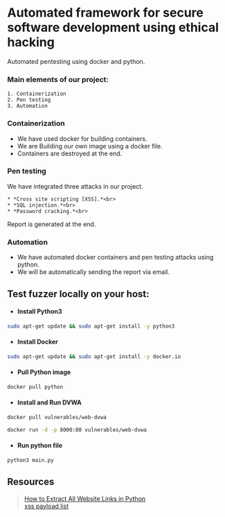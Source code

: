# Automated framework for secure software development using ethical hacking
Automated pentesting using docker and python.

### Main elements of our project:

    1. Containerization
    2. Pen testing
    3. Automation
    

### Containerization

* We have used docker for building containers.
* We are Building our own image using a docker file.
* Containers are destroyed at the end.

### Pen testing

 We have integrated three attacks in our project.<br>
 
    * *Cross site scripting [XSS].*<br>
    * *SQL injection.*<br>
    * *Password cracking.*<br>
    
 Report is generated at the end.
    
### Automation

* We have automated docker containers and pen testing attacks using python.
* We will be automatically sending the report via email.

## Test fuzzer locally on your host:

* #### Install Python3

```sh
sudo apt-get update && sudo apt-get install -y python3
```

* #### Install Docker

```sh
sudo apt-get update && sudo apt-get install -y docker.io
```

* #### Pull Python image

```sh
docker pull python
```

* #### Install and Run DVWA
```sh
docker pull vulnerables/web-dvwa
```
```sh
docker run -d -p 8000:80 vulnerables/web-dvwa
```

* #### Run python file

```sh
python3 main.py
```

## Resources
> [How to Extract All Website Links in Python](https://www.thepythoncode.com/article/extract-all-website-links-python)<br>
> [xss payload list](https://github.com/payloadbox/xss-payload-list)

